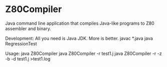 # Z80Compiler
Java command line application that compiles Java-like programs to Z80 assembler and binary.

Development:
All you need is Java JDK. More is better.
javac *.java
java RegressionTest

Usage:
java Z80Compiler
java Z80Compiler -r test1.j
java Z80Compiler -r -z -b -d test1.j >test1.log
